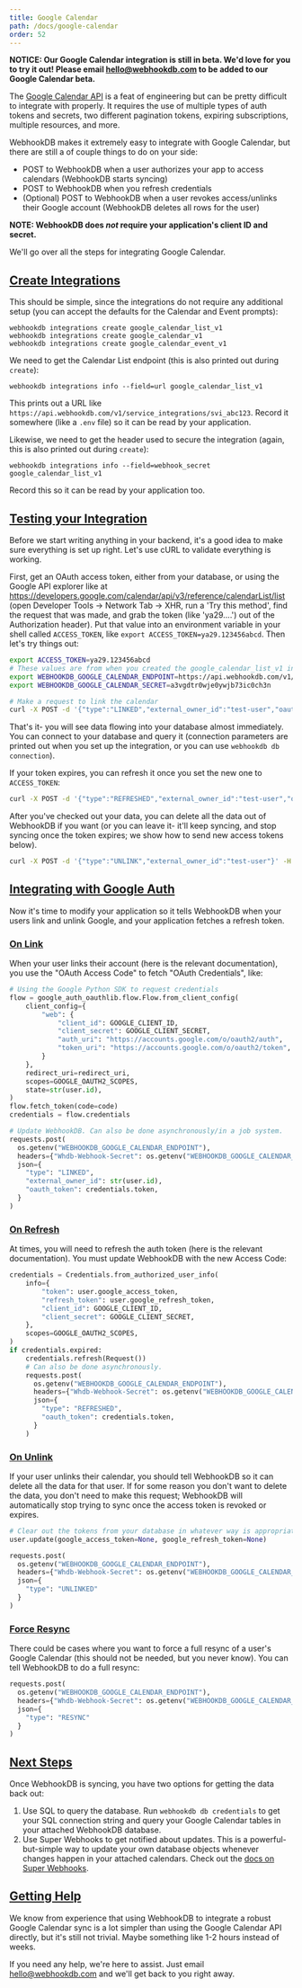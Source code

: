 ```yaml
---
title: Google Calendar
path: /docs/google-calendar
order: 52
---
```


**NOTICE: Our Google Calendar integration is still in beta.
We'd love for you to try it out!
Please email <a href="mailto:hello@webhookdb.com">hello@webhookdb.com</a>
to be added to our Google Calendar beta.**

The [Google Calendar API](https://developers.google.com/calendar/api/guides/overview)
is a feat of engineering but can be pretty difficult to integrate with properly.
It requires the use of multiple types of auth tokens and secrets,
two different pagination tokens, expiring subscriptions, multiple resources, and more.

WebhookDB makes it extremely easy to integrate with Google Calendar,
but there are still a of couple things to do on your side:

- POST to WebhookDB when a user authorizes your app to access calendars (WebhookDB starts syncing)
- POST to WebhookDB when you refresh credentials
- (Optional) POST to WebhookDB when a user revokes access/unlinks their Google account
  (WebhookDB deletes all rows for the user)

**NOTE: WebhookDB does *not* require your application's client ID and secret.**

We'll go over all the steps for integrating Google Calendar.

<a id="create-integrations"></a>

## [Create Integrations](#create-integrations)

This should be simple, since the integrations do not require any additional setup
(you can accept the defaults for the Calendar and Event prompts):

```
webhookdb integrations create google_calendar_list_v1
webhookdb integrations create google_calendar_v1
webhookdb integrations create google_calendar_event_v1
```

We need to get the Calendar List endpoint (this is also printed out during `create`):

    webhookdb integrations info --field=url google_calendar_list_v1

This prints out a URL like `https://api.webhookdb.com/v1/service_integrations/svi_abc123`.
Record it somewhere (like a `.env` file) so it can be read by your application.

Likewise, we need to get the header used to secure the integration
(again, this is also printed out during `create`):

    webhookdb integrations info --field=webhook_secret google_calendar_list_v1

Record this so it can be read by your application too.

<a id="testing"></a>

## [Testing your Integration](#testing)

Before we start writing anything in your backend, it's a good idea to make sure everything is set up right.
Let's use cURL to validate everything is working.

First, get an OAuth access token, either from your database, or using the Google API explorer
like at https://developers.google.com/calendar/api/v3/reference/calendarList/list
(open Developer Tools -> Network Tab -> XHR, run a 'Try this method',
find the request that was made, and grab the token (like 'ya29....') out of the Authorization header).
Put that value into an environment variable in your shell called `ACCESS_TOKEN`,
like `export ACCESS_TOKEN=ya29.123456abcd`.
Then let's try things out:

```bash
export ACCESS_TOKEN=ya29.123456abcd
# These values are from when you created the google_calendar_list_v1 integration, as above
export WEBHOOKDB_GOOGLE_CALENDAR_ENDPOINT=https://api.webhookdb.com/v1/service_integrations/svi_alaxblg5llvxb2morb9hw4xs2
export WEBHOOKDB_GOOGLE_CALENDAR_SECRET=a3vgdtr0wje0ywjb73ic0ch3n

# Make a request to link the calendar
curl -X POST -d '{"type":"LINKED","external_owner_id":"test-user","oauth_token":"'"${ACCESS_TOKEN}"'"}' -H "Whdb-Webhook-Secret: ${WEBHOOKDB_GOOGLE_CALENDAR_SECRET}" -H "Content-Type: application/json" "${WEBHOOKDB_GOOGLE_CALENDAR_ENDPOINT}"
```

That's it- you will see data flowing into your database almost immediately.
You can connect to your database and query it (connection parameters are printed out
when you set up the integration, or you can use `webhookdb db connection`).

If your token expires, you can refresh it once you set the new one to `ACCESS_TOKEN`:

```bash
curl -X POST -d '{"type":"REFRESHED","external_owner_id":"test-user","oauth_token":"'"${ACCESS_TOKEN}"'"}' -H "Whdb-Webhook-Secret: ${WEBHOOKDB_GOOGLE_CALENDAR_SECRET}" -H "Content-Type: application/json" "${WEBHOOKDB_GOOGLE_CALENDAR_ENDPOINT}"
```

After you've checked out your data, you can delete all the data out of WebhookDB
if you want (or you can leave it- it'll keep syncing, and stop syncing once the token expires;
we show how to send new access tokens below).

```bash
curl -X POST -d '{"type":"UNLINK","external_owner_id":"test-user"}' -H "Whdb-Webhook-Secret: ${WEBHOOKDB_GOOGLE_CALENDAR_SECRET}" -H "Content-Type: application/json" "${WEBHOOKDB_GOOGLE_CALENDAR_ENDPOINT}"
```

<a id="google-auth"></a>

## [Integrating with Google Auth](#google-auth)

Now it's time to modify your application so it tells WebhookDB when
your users link and unlink Google, and your application fetches a refresh token.

<a id="on-link"></a>

### [On Link](#on-link)

When your user links their account (here is the relevant documentation),
you use the "OAuth Access Code" to fetch "OAuth Credentials", like:

```python
# Using the Google Python SDK to request credentials
flow = google_auth_oauthlib.flow.Flow.from_client_config(
    client_config={
        "web": {
            "client_id": GOOGLE_CLIENT_ID,
            "client_secret": GOOGLE_CLIENT_SECRET,
            "auth_uri": "https://accounts.google.com/o/oauth2/auth",
            "token_uri": "https://accounts.google.com/o/oauth2/token",
        }
    },
    redirect_uri=redirect_uri,
    scopes=GOOGLE_OAUTH2_SCOPES,
    state=str(user.id),
)
flow.fetch_token(code=code)
credentials = flow.credentials

# Update WebhookDB. Can also be done asynchronously/in a job system.
requests.post(
  os.getenv("WEBHOOKDB_GOOGLE_CALENDAR_ENDPOINT"),
  headers={"Whdb-Webhook-Secret": os.getenv("WEBHOOKDB_GOOGLE_CALENDAR_SECRET")},
  json={
    "type": "LINKED", 
    "external_owner_id": str(user.id),
    "oauth_token": credentials.token,
  }
)
```

<a id="on-refresh"></a>

### [On Refresh](#on-refresh)

At times, you will need to refresh the auth token
(here is the relevant documentation). You must update WebhookDB with the new Access Code:

```python
credentials = Credentials.from_authorized_user_info(
    info={
        "token": user.google_access_token,
        "refresh_token": user.google_refresh_token,
        "client_id": GOOGLE_CLIENT_ID,
        "client_secret": GOOGLE_CLIENT_SECRET,
    },
    scopes=GOOGLE_OAUTH2_SCOPES,
)
if credentials.expired:
    credentials.refresh(Request())
    # Can also be done asynchronously.
    requests.post(
      os.getenv("WEBHOOKDB_GOOGLE_CALENDAR_ENDPOINT"),
      headers={"Whdb-Webhook-Secret": os.getenv("WEBHOOKDB_GOOGLE_CALENDAR_SECRET")},
      json={
        "type": "REFRESHED",
        "oauth_token": credentials.token,
      }
    )
```

<a id="on-unlink"></a>

### [On Unlink](#on-unlink)

If your user unlinks their calendar, you should tell WebhookDB so it can delete all the data for that user.
If for some reason you don't want to delete the data, you don't need to make this request;
WebhookDB will automatically stop trying to sync once the access token is revoked or expires.

```python
# Clear out the tokens from your database in whatever way is appropriate.
user.update(google_access_token=None, google_refresh_token=None)

requests.post(
  os.getenv("WEBHOOKDB_GOOGLE_CALENDAR_ENDPOINT"),
  headers={"Whdb-Webhook-Secret": os.getenv("WEBHOOKDB_GOOGLE_CALENDAR_SECRET")},
  json={
    "type": "UNLINKED"
  }
)
```

<a id="force-resync"></a>

### [Force Resync](#force-resync)

There could be cases where you want to force a full resync of a user's Google Calendar
(this should not be needed, but you never know).
You can tell WebhookDB to do a full resync:

```python
requests.post(
  os.getenv("WEBHOOKDB_GOOGLE_CALENDAR_ENDPOINT"),
  headers={"Whdb-Webhook-Secret": os.getenv("WEBHOOKDB_GOOGLE_CALENDAR_SECRET")},
  json={
    "type": "RESYNC"
  }
)
```

<a id="next-steps"></a>

## [Next Steps](#next-steps)

Once WebhookDB is syncing, you have two options for getting the data back out:

1. Use SQL to query the database. Run `webhookdb db credentials` to get your SQL connection string
   and query your Google Calendar tables in your attached WebhookDB database.
2. Use Super Webhooks to get notified about updates.
   This is a powerful-but-simple way to update your own database objects
   whenever changes happen in your attached calendars.
   Check out the [docs on Super Webhooks](/docs/webhooks/). 


<a id="getting-help"></a>

## [Getting Help](#getting-help)

We know from experience that using WebhookDB to integrate a robust Google Calendar sync
is a lot simpler  than using the Google Calendar API directly, but it's still not trivial.
Maybe something like 1-2 hours instead of weeks.

If you need any help, we're here to assist. Just email <a href="mailto:hello@webhookdb.com">hello@webhookdb.com</a>
and we'll get back to you right away.

